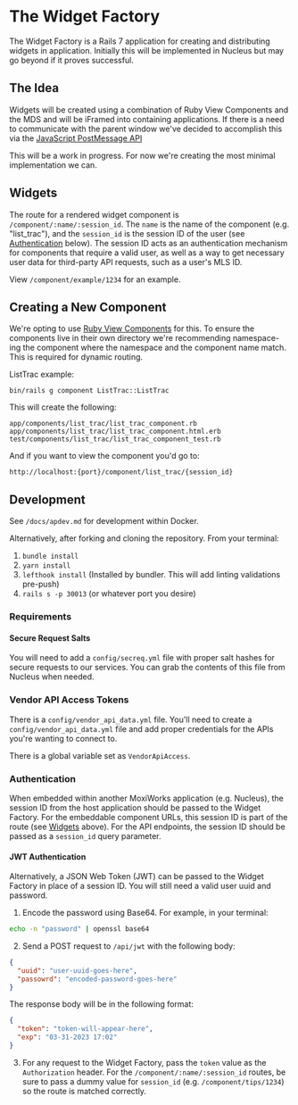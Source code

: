 # The Widget Factory

The Widget Factory is a Rails 7 application for creating and distributing widgets in application. Initially this will be implemented in Nucleus but may go beyond if it proves successful.

## The Idea

Widgets will be created using a combination of Ruby View Components and the MDS and will be iFramed into containing applications. If there is a need to communicate with the parent window we've decided to accomplish this via the [JavaScript PostMessage API](https://developer.mozilla.org/en-US/docs/Web/API/Window/postMessage)

This will be a work in progress. For now we're creating the most minimal implementation we can.

## Widgets

The route for a rendered widget component is `/component/:name/:session_id`. The `name` is the name of the component (e.g. "list_trac"), and the `session_id` is the session ID of the user (see [Authentication](#authentication) below). The session ID acts as an authentication mechanism for components that require a valid user, as well as a way to get necessary user data for third-party API requests, such as a user's MLS ID.

View `/component/example/1234` for an example.

## Creating a New Component

We're opting to use [Ruby View Components](https://viewcomponent.org/) for this. To ensure the components live in their own directory we're recommending namespace-ing the component where the namespace and the component name match. This is required for dynamic routing.

ListTrac example:

`bin/rails g component ListTrac::ListTrac`

This will create the following:

```
app/components/list_trac/list_trac_component.rb
app/components/list_trac/list_trac_component.html.erb
test/components/list_trac/list_trac_component_test.rb
```

And if you want to view the component you'd go to:

`http://localhost:{port}/component/list_trac/{session_id}`

## Development

See `/docs/apdev.md` for development within Docker.

Alternatively, after forking and cloning the repository. From your terminal:

1. `bundle install`
2. `yarn install`
3. `lefthook install` (Installed by bundler. This will add linting validations pre-push)
4. `rails s -p 30013` (or whatever port you desire)

### Requirements

#### Secure Request Salts

You will need to add a `config/secreq.yml` file with proper salt hashes for secure requests to our services. You can grab the contents of this file from Nucleus when needed.

### Vendor API Access Tokens

There is a `config/vendor_api_data.yml` file. You'll need to create a `config/vendor_api_data.yml` file and add proper credentials for the APIs you're wanting to connect to.

There is a global variable set as `VendorApiAccess`.

### Authentication

When embedded within another MoxiWorks application (e.g. Nucleus), the session ID from the host application should be passed to the Widget Factory. For the embeddable component URLs, this session ID is part of the route (see [Widgets](#widgets) above). For the API endpoints, the session ID should be passed as a `session_id` query parameter.

#### JWT Authentication

Alternatively, a JSON Web Token (JWT) can be passed to the Widget Factory in place of a session ID. You will still need a valid user uuid and password.

1. Encode the password using Base64. For example, in your terminal:

```bash
echo -n "password" | openssl base64
```

2. Send a POST request to `/api/jwt` with the following body:

```json
{
  "uuid": "user-uuid-goes-here",
  "passowrd": "encoded-password-goes-here"
}
```

The response body will be in the following format:

```json
{
  "token": "token-will-appear-here",
  "exp": "03-31-2023 17:02"
}
```

3. For any request to the Widget Factory, pass the `token` value as the `Authorization` header. For the `/component/:name/:session_id` routes, be sure to pass a dummy value for `session_id` (e.g. `/component/tips/1234`) so the route is matched correctly.
